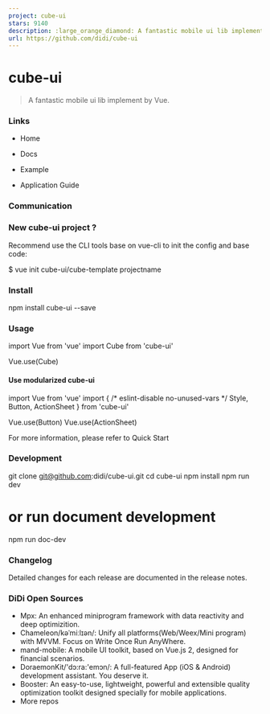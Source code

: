 ```yaml
---
project: cube-ui
stars: 9140
description: :large_orange_diamond: A fantastic mobile ui lib implement by Vue
url: https://github.com/didi/cube-ui
---
```


cube-ui
=======

> A fantastic mobile ui lib implement by Vue.

### Links

-   Home
    
-   Docs
    
-   Example
    
-   Application Guide
    

### Communication

### New cube-ui project ?

Recommend use the CLI tools base on vue-cli to init the config and base code:

$ vue init cube-ui/cube-template projectname

### Install

npm install cube-ui --save

### Usage

import Vue from 'vue'
import Cube from 'cube-ui'

Vue.use(Cube)

#### Use modularized cube-ui

import Vue from 'vue'
import {
  /\* eslint-disable no-unused-vars \*/
  Style,
  Button,
  ActionSheet
} from 'cube-ui'

Vue.use(Button)
Vue.use(ActionSheet)

For more information, please refer to Quick Start

### Development

git clone git@github.com:didi/cube-ui.git
cd cube-ui
npm install
npm run dev
# or run document development
npm run doc-dev

### Changelog

Detailed changes for each release are documented in the release notes.

### DiDi Open Sources

-   Mpx: An enhanced miniprogram framework with data reactivity and deep optimizition.
-   Chameleon/kəˈmiːlɪən/: Unify all platforms(Web/Weex/Mini program) with MVVM. Focus on Write Once Run AnyWhere.
-   mand-mobile: A mobile UI toolkit, based on Vue.js 2, designed for financial scenarios.
-   DoraemonKit/'dɔ:ra:'emɔn/: A full-featured App (iOS & Android) development assistant. You deserve it.
-   Booster: An easy-to-use, lightweight, powerful and extensible quality optimization toolkit designed specially for mobile applications.
-   More repos

